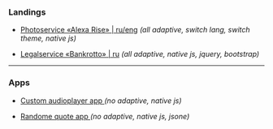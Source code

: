 ### Landings

* <a href="https://sashajozwiak.github.io/some-works/portfolio/" target="_blank">Photoservice «Alexa Rise» | ru/eng</a> <i>(all adaptive, switch lang, switch theme, native js)</i>

* <a href="https://sashajozwiak.github.io/some-works/bankrotto/" target="_blank">Legalservice «Bankrotto» | ru</a> <i> (all adaptive, native js, jquery, bootstrap)</i>

---

### Apps

* <a href="https://sashajozwiak.github.io/some-works/js30-audio-player/" target="_blank">Custom audioplayer app </a> <i>(no adaptive, native js)</i>

* <a href="https://sashajozwiak.github.io/some-works/random-jokes/" target="_blank">Randome quote app </a> <i>(no adaptive, native js, jsone)</i>


